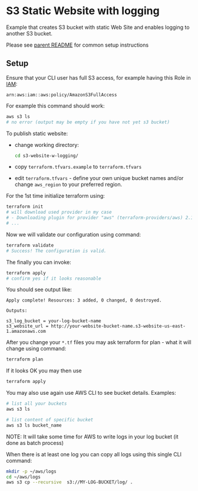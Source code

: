 # S3 Static Website with logging

Example that creates S3 bucket with static Web Site and enables
logging to another S3 bucket.

Please see [parent README](../../../../terraform-examples) for common
setup instructions

## Setup

Ensure that your CLI user has full S3 access, for example
having this Role in [IAM](https://console.aws.amazon.com/iam/home):
```
arn:aws:iam::aws:policy/AmazonS3FullAccess
```

 For example this command should work:

```bash
aws s3 ls
# no error (output may be empty if you have not yet s3 bucket)
```

To publish static website:
* change working directory:

  ```bash
  cd s3-website-w-logging/
  ```

* copy `terraform.tfvars.example` to `terraform.tfvars`
* edit `terraform.tfvars` - define your own unique bucket names
  and/or change `aws_region` to your preferred region.

For the 1st time initialize terraform using:
```bash
terraform init
# will download used provider in my case
# - Downloading plugin for provider "aws" (terraform-providers/aws) 2.15.0...
# ...
```

Now we will validate our configuration using command:
```bash
terraform validate
# Success! The configuration is valid.
```

The finally you can invoke:
```bash
terraform apply
# confirm yes if it looks reasonable
```
You should see output like:
```
Apply complete! Resources: 3 added, 0 changed, 0 destroyed.

Outputs:

s3_log_bucket = your-log-bucket-name
s3_website_url = http://your-website-bucket-name.s3-website-us-east-1.amazonaws.com
```

After you change your `*.tf` files you may ask terraform for plan - what
it will change using command:
```bash
terraform plan
```

If it looks OK you may then use
```bash
terraform apply
```

You may also use again use AWS CLI to see bucket details.
Examples:
```bash
# list all your buckets
aws s3 ls

# list content of specific bucket
aws s3 ls bucket_name
```

NOTE: It will take some time for AWS to write logs in your log bucket
(it done as batch process)

When there is at least one log you can copy all logs using
this single CLI command:
```bash
mkdir -p ~/aws/logs
cd ~/aws/logs
aws s3 cp --recursive  s3://MY-LOG-BUCKET/log/ .
```

